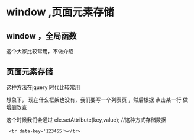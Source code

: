 


# window ,页面元素存储



## window ，全局函数

这个大家比较常用，不做介绍


## 页面元素存储

这种方法在jquery 时代比较常用


 想象下， 现在什么框架也没有，我们要写一个列表页 ，然后根据 点击某一行 做增删改查


 这个时候我们会通过 ele.setAttribute(key,value);  //这种方式存储数据

```
 <tr data-key='123455'></tr>
```



